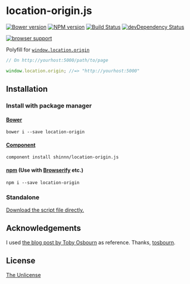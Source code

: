 # location-origin.js

[![Bower version](https://badge.fury.io/bo/location-origin.svg)](http://badge.fury.io/bo/location-origin)
[![NPM version](https://badge.fury.io/js/location-origin.svg)](http://badge.fury.io/js/location-origin)
[![Build Status](https://travis-ci.org/shinnn/location-origin.js.svg?branch=master)](https://travis-ci.org/shinnn/location-origin.js)
[![devDependency Status](https://david-dm.org/shinnn/location-origin.js/dev-status.svg)](https://david-dm.org/shinnn/location-origin.js#info=devDependencies)

[![browser support](https://ci.testling.com/shinnn/location-origin.js.png)](https://ci.testling.com/shinnn/location-origin.js)

Polyfill for [`window.location.origin`](http://url.spec.whatwg.org/#dom-url-origin)

```js
// On http://yourhost:5000/path/to/page

window.location.origin; //=> "http://yourhost:5000"
```

## Installation

### Install with package manager

#### [Bower](http://bower.io/)

```
bower i --save location-origin
```

#### [Component](http://component.io/)

```
component install shinnn/location-origin.js
```

#### [npm](https://www.npmjs.org/) (Use with [Browserify](http://browserify.org/) etc.)

```
npm i --save location-origin
```

### Standalone

[Download the script file directly.](https://raw.githubusercontent.com/shinnn/location-origin.js/master/dist/location-origin.js "view raw")

## Acknowledgements

I used [the blog post by Toby Osbourn](http://tosbourn.com/2013/08/javascript/a-fix-for-window-location-origin-in-internet-explorer/ "A fix for window.location.origin in Internet Explorer") as reference.
Thanks, [tosbourn](https://github.com/tosbourn).

## License

[The Unlicense](./LICENSE)
